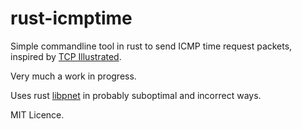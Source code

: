 # rust-icmptime

Simple commandline tool in rust to send ICMP time request packets, inspired by [TCP Illustrated](http://books.google.com/books/about/TCP_IP_Illustrated_Volume_1.html?id=a23OAn5i8R0C).

Very much a work in progress. 

Uses rust [libpnet](https://github.com/libpnet/libpnet) in probably suboptimal and incorrect ways.

MIT Licence.
